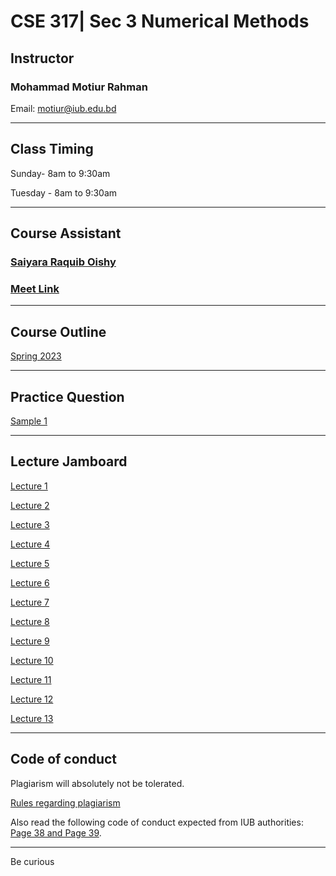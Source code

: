 # CSE 317| Sec 3 Numerical Methods  

## Instructor
### Mohammad Motiur Rahman
Email: motiur@iub.edu.bd

* * *

## Class Timing
Sunday- 8am to 9:30am

Tuesday - 8am to 9:30am

* * *

## Course Assistant
### [Saiyara Raquib Oishy](mailto:1930931@iub.edu.bd)
### [Meet Link](https://meet.google.com/kmu-chws-ejp) 

* * *

## Course Outline
[Spring 2023](https://docs.google.com/document/d/1Scq1lBmsORwLaVFL5n65KjSRHszz-B9sPH1fuHYctdI/edit?usp=sharing)

* * *

## Practice Question 

[Sample 1](https://drive.google.com/file/d/1QqLzK8FiQI3eaNSuJx37IFO_tS3tkSoo/view?usp=share_link)

* * * 

## Lecture Jamboard

[Lecture 1](https://jamboard.google.com/d/140Qr5djsPnjIcpb2WE3VWknj64xQP_ZwAsjh5tEFB4E/edit?usp=sharing)

[Lecture 2](https://jamboard.google.com/d/1FaFid2YAYCV5gNTy2YSZDJUvbXvP8JUwW2vrI5zDW-U/edit?usp=sharing)

[Lecture 3](https://jamboard.google.com/d/1M09i91AV6qlsoUvC9JWDbEsYahAN7jGsi7LQv8CqAYo/edit?usp=sharing)

[Lecture 4](https://jamboard.google.com/d/1TyVL6nv3r9wWHIkZrXM2CgImMLZIwqVBIkyKd1uC0Iw/edit?usp=sharing)

[Lecture 5](https://jamboard.google.com/d/1_aJxw63OwpzIW4lK2MD-kBbdaFH3L7ZXrolNq1ZEcPc/edit?usp=sharing)

[Lecture 6](https://jamboard.google.com/d/1LSZxLLnAmgOEsE7in3CrYAfP0IAHtv6l5TXbuzUVGHY/edit?usp=sharing)

[Lecture 7](https://jamboard.google.com/d/1mvIl5ciY1G6BYza5JeIZSclMXFWh2GOFg2dLHR4dBhg/edit?usp=sharing)

[Lecture 8](https://jamboard.google.com/d/1fMFamriGFGdL5PZd3C3ypTlnHYh52RQltYj8T5mtvO0/edit?usp=sharing)

[Lecture 9](https://jamboard.google.com/d/1R7yurKWk_ELfrOYW89rORqDRgPP9bBr1J_H6BrFN3xs/edit?usp=sharing)

[Lecture 10](https://jamboard.google.com/d/1kJ3of7zHrwS0McXdR2GpOs_Y0_ULaIr7DD5NO0sOUYY/edit?usp=sharing)

[Lecture 11](https://jamboard.google.com/d/1A_-LKDEsMo70j8RzqRq6Ne2JZMLFC0YZDEy6hxRxwUg/edit?usp=sharing)

[Lecture 12](https://jamboard.google.com/d/1P6GcYJij1bSWkOMhw3if34USnJg5rPUEcGrb0aA2c0I/edit?usp=sharing)

[Lecture 13](https://jamboard.google.com/d/1bGDAoeOilKyZvZECP2s-et-dYAg294fHNLUIhSNAD2s/edit?usp=sharing)



* * * 

## Code of conduct

Plagiarism will absolutely not be tolerated.

[Rules regarding plagiarism](https://www.plagiarism.org/article/what-is-plagiarism)

Also read the following code of conduct expected from IUB authorities: [Page 38 and Page 39](http://www.iub.edu.bd/files/Greenbook,sp19.f.pdf).

* * *   

Be curious

